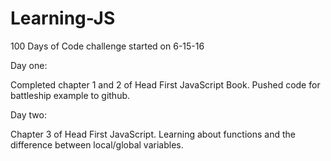# Learning-JS
100 Days of Code challenge started on 6-15-16

Day one:

Completed chapter 1 and 2 of Head First JavaScript Book. Pushed code for battleship example to github. 

Day two:

Chapter 3 of Head First JavaScript. Learning about functions and the difference between local/global variables.
